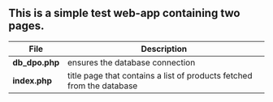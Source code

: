 ## This is a simple test web-app containing two pages.

| File | Description |
| --- | --- |
| **db_dpo.php** | ensures the database connection |
| **index.php** | title page that contains a list of products fetched from the database |

